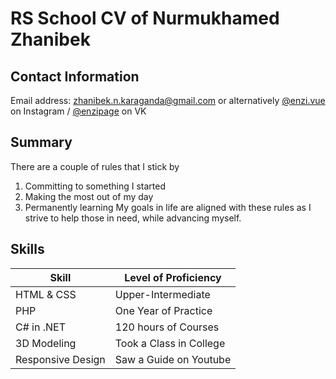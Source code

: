 # RS School CV of Nurmukhamed Zhanibek

## Contact Information
Email address: zhanibek.n.karaganda@gmail.com
or alternatively [@enzi.vue](https://www.instagram.com/enzi.vue/) on Instagram / [@enzipage](https://vk.com/enzipage) on VK

## Summary
There are a couple of rules that I stick by
1. Committing to something I started
1. Making the most out of my day
1. Permanently learning
My goals in life are aligned with these rules as I strive to help those in need, while advancing myself.

## Skills
|Skill             | Level of Proficiency   |
|------------------|------------------------|
|HTML & CSS        | Upper-Intermediate     |
|PHP               | One Year of Practice   |
|C# in .NET        | 120 hours of Courses   | 
|3D Modeling       | Took a Class in College|
|Responsive Design | Saw a Guide on Youtube |
